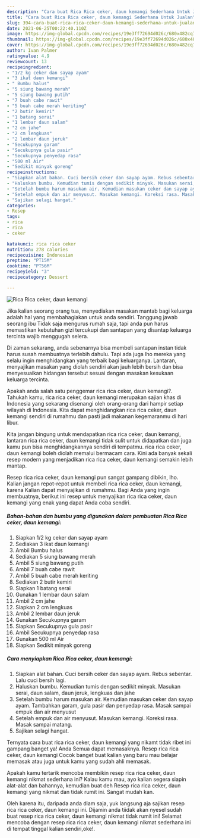 ```yaml
---
description: "Cara buat Rica Rica ceker, daun kemangi Sederhana Untuk Jualan"
title: "Cara buat Rica Rica ceker, daun kemangi Sederhana Untuk Jualan"
slug: 394-cara-buat-rica-rica-ceker-daun-kemangi-sederhana-untuk-jualan
date: 2021-06-25T00:22:40.110Z
image: https://img-global.cpcdn.com/recipes/19e3ff72694d026c/680x482cq70/rica-rica-ceker-daun-kemangi-foto-resep-utama.jpg
thumbnail: https://img-global.cpcdn.com/recipes/19e3ff72694d026c/680x482cq70/rica-rica-ceker-daun-kemangi-foto-resep-utama.jpg
cover: https://img-global.cpcdn.com/recipes/19e3ff72694d026c/680x482cq70/rica-rica-ceker-daun-kemangi-foto-resep-utama.jpg
author: Ivan Palmer
ratingvalue: 4.9
reviewcount: 13
recipeingredient:
- "1/2 kg ceker dan sayap ayam"
- "3 ikat daun kemangi"
- " Bumbu halus"
- "5 siung bawang merah"
- "5 siung bawang putih"
- "7 buah cabe rawit"
- "5 buah cabe merah keriting"
- "2 butir kemiri"
- "1 batang serai"
- "1 lembar daun salam"
- "2 cm jahe"
- "2 cm lengkuas"
- "2 lembar daun jeruk"
- "Secukupnya garam"
- "Secukupnya gula pasir"
- "Secukupnya penyedap rasa"
- "500 ml Air"
- "Sedikit minyak goreng"
recipeinstructions:
- "Siapkan alat bahan. Cuci bersih ceker dan sayap ayam. Rebus sebentar. Lalu cuci bersih lagi."
- "Haluskan bumbu. Kemudian tumis dengan sedikit minyak. Masukan serai, daun salam, daun jeruk, lengkuas dan jahe"
- "Setelah bumbu harum masukan air. Kemudian masukan ceker dan sayap ayam. Tambahkan garam, gula pasir dan penyedap rasa. Masak sampai empuk dan air menyusut"
- "Setelah empuk dan air menyusut. Masukan kemangi. Koreksi rasa. Masak sampai matang."
- "Sajikan selagi hangat."
categories:
- Resep
tags:
- rica
- rica
- ceker

katakunci: rica rica ceker 
nutrition: 278 calories
recipecuisine: Indonesian
preptime: "PT15M"
cooktime: "PT56M"
recipeyield: "3"
recipecategory: Dessert

---
```



![Rica Rica ceker, daun kemangi](https://img-global.cpcdn.com/recipes/19e3ff72694d026c/680x482cq70/rica-rica-ceker-daun-kemangi-foto-resep-utama.jpg)

Jika kalian seorang orang tua, menyediakan masakan mantab bagi keluarga adalah hal yang membahagiakan untuk anda sendiri. Tanggung jawab seorang ibu Tidak saja mengurus rumah saja, tapi anda pun harus memastikan kebutuhan gizi tercukupi dan santapan yang disantap keluarga tercinta wajib menggugah selera.

Di zaman  sekarang, anda sebenarnya bisa membeli santapan instan tidak harus susah membuatnya terlebih dahulu. Tapi ada juga lho mereka yang selalu ingin menghidangkan yang terbaik bagi keluarganya. Lantaran, menyajikan masakan yang diolah sendiri akan jauh lebih bersih dan bisa menyesuaikan hidangan tersebut sesuai dengan masakan kesukaan keluarga tercinta. 



Apakah anda salah satu penggemar rica rica ceker, daun kemangi?. Tahukah kamu, rica rica ceker, daun kemangi merupakan sajian khas di Indonesia yang sekarang disenangi oleh orang-orang dari hampir setiap wilayah di Indonesia. Kita dapat menghidangkan rica rica ceker, daun kemangi sendiri di rumahmu dan pasti jadi makanan kegemaranmu di hari libur.

Kita jangan bingung untuk mendapatkan rica rica ceker, daun kemangi, lantaran rica rica ceker, daun kemangi tidak sulit untuk didapatkan dan juga kamu pun bisa menghidangkannya sendiri di tempatmu. rica rica ceker, daun kemangi boleh diolah memalui bermacam cara. Kini ada banyak sekali resep modern yang menjadikan rica rica ceker, daun kemangi semakin lebih mantap.

Resep rica rica ceker, daun kemangi pun sangat gampang dibikin, lho. Kalian jangan repot-repot untuk membeli rica rica ceker, daun kemangi, karena Kalian dapat menyajikan di rumahmu. Bagi Anda yang ingin membuatnya, berikut ini resep untuk menyajikan rica rica ceker, daun kemangi yang enak yang dapat Anda coba sendiri.

<!--inarticleads1-->

##### Bahan-bahan dan bumbu yang digunakan dalam pembuatan Rica Rica ceker, daun kemangi:

1. Siapkan 1/2 kg ceker dan sayap ayam
1. Sediakan 3 ikat daun kemangi
1. Ambil  Bumbu halus
1. Sediakan 5 siung bawang merah
1. Ambil 5 siung bawang putih
1. Ambil 7 buah cabe rawit
1. Ambil 5 buah cabe merah keriting
1. Sediakan 2 butir kemiri
1. Siapkan 1 batang serai
1. Gunakan 1 lembar daun salam
1. Ambil 2 cm jahe
1. Siapkan 2 cm lengkuas
1. Ambil 2 lembar daun jeruk
1. Gunakan Secukupnya garam
1. Siapkan Secukupnya gula pasir
1. Ambil Secukupnya penyedap rasa
1. Gunakan 500 ml Air
1. Siapkan Sedikit minyak goreng




<!--inarticleads2-->

##### Cara menyiapkan Rica Rica ceker, daun kemangi:

1. Siapkan alat bahan. Cuci bersih ceker dan sayap ayam. Rebus sebentar. Lalu cuci bersih lagi.
1. Haluskan bumbu. Kemudian tumis dengan sedikit minyak. Masukan serai, daun salam, daun jeruk, lengkuas dan jahe
1. Setelah bumbu harum masukan air. Kemudian masukan ceker dan sayap ayam. Tambahkan garam, gula pasir dan penyedap rasa. Masak sampai empuk dan air menyusut
1. Setelah empuk dan air menyusut. Masukan kemangi. Koreksi rasa. Masak sampai matang.
1. Sajikan selagi hangat.




Ternyata cara buat rica rica ceker, daun kemangi yang nikamt tidak ribet ini gampang banget ya! Anda Semua dapat memasaknya. Resep rica rica ceker, daun kemangi Cocok banget buat kalian yang baru mau belajar memasak atau juga untuk kamu yang sudah ahli memasak.

Apakah kamu tertarik mencoba membikin resep rica rica ceker, daun kemangi nikmat sederhana ini? Kalau kamu mau, ayo kalian segera siapin alat-alat dan bahannya, kemudian buat deh Resep rica rica ceker, daun kemangi yang nikmat dan tidak rumit ini. Sangat mudah kan. 

Oleh karena itu, daripada anda diam saja, yuk langsung aja sajikan resep rica rica ceker, daun kemangi ini. Dijamin anda tiidak akan nyesel sudah buat resep rica rica ceker, daun kemangi nikmat tidak rumit ini! Selamat mencoba dengan resep rica rica ceker, daun kemangi nikmat sederhana ini di tempat tinggal kalian sendiri,oke!.

